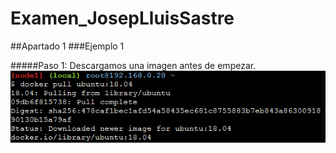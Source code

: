 # Examen_JosepLluisSastre
##Apartado 1
###Ejemplo 1

#####Paso 1: Descargamos una imagen antes de empezar.
![Paso1](ExamenEntornosIMG/E1paso1.PNG "Paso 1")

